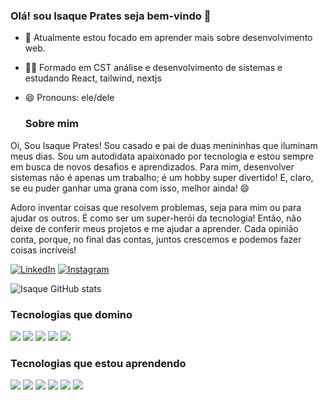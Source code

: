 ### Olá! sou Isaque Prates seja bem-vindo 👋

- 🔭 Atualmente estou focado em aprender mais sobre desenvolvimento web. 
- 👨‍🎓 Formado em CST análise e desenvolvimento de sistemas e estudando React, tailwind, nextjs 
- 😄 Pronouns: ele/dele

  ### Sobre mim

 Oi, Sou Isaque Prates! Sou casado e pai de duas menininhas que iluminam meus dias. Sou um autodidata apaixonado por tecnologia e estou sempre em busca de novos desafios e aprendizados. Para mim, desenvolver sistemas não é apenas um trabalho; é um hobby super divertido! E, claro, se eu puder ganhar uma grana com isso, melhor ainda! 😄

Adoro inventar coisas que resolvem problemas, seja para mim ou para ajudar os outros. É como ser um super-herói da tecnologia! Então, não deixe de conferir meus projetos e me ajudar a aprender. Cada opinião conta, porque, no final das contas, juntos crescemos e podemos fazer coisas incríveis!

[![LinkedIn](https://img.shields.io/badge/LinkedIn-0077B5?style=for-the-badge&logo=linkedin&logoColor=white)](https://www.linkedin.com/in/isaque-prates-87475b1b0?lipi=urn%3Ali%3Apage%3Ad_flagship3_profile_view_base_contact_details%3BaYlHEsD8Qx6FKrbTEj9MCg%3D%3D)
[![Instagram](https://img.shields.io/badge/Instagram-E4405F?style=for-the-badge&logo=instagram&logoColor=white)](https://www.instagram.com/isaque_prates/)

![Isaque GitHub stats](https://github-readme-stats.vercel.app/api?username=isaqueprates&show_icons=true&theme=radical)

### Tecnologias que domino

<div>
  <img src="https://img.shields.io/badge/HTML5-E34F26?style=for-the-badge&logo=html5&logoColor=white"/>
  <img src="https://img.shields.io/badge/CSS3-1572B6?style=for-the-badge&logo=css3&logoColor=white"/>
  <img src="https://img.shields.io/badge/JavaScript-323330?style=for-the-badge&logo=javascript&logoColor=F7DF1E"/>
  <img src="https://img.shields.io/badge/node.js-6DA55F?style=for-the-badge&logo=node.js&logoColor=white"/>
  <img src="https://img.shields.io/badge/GIT-E44C30?style=for-the-badge&logo=git&logoColor=white"/>
</div>

### Tecnologias que estou aprendendo

<div>
 <img src="https://img.shields.io/badge/c%23-%23239120.svg?style=for-the-badge&logo=csharp&logoColor=white"/>
 <img src="https://img.shields.io/badge/typescript-%23007ACC.svg?style=for-the-badge&logo=typescript&logoColor=white"/>
 <img src="https://img.shields.io/badge/Next-black?style=for-the-badge&logo=next.js&logoColor=white"/>
 <img src="https://img.shields.io/badge/react-%2320232a.svg?style=for-the-badge&logo=react&logoColor=%2361DAFB"/>
 <img src="https://img.shields.io/badge/redux-%23593d88.svg?style=for-the-badge&logo=redux&logoColor=white"/>
 <img src="https://img.shields.io/badge/tailwindcss-%2338B2AC.svg?style=for-the-badge&logo=tailwind-css&logoColor=white"/>
</div>
